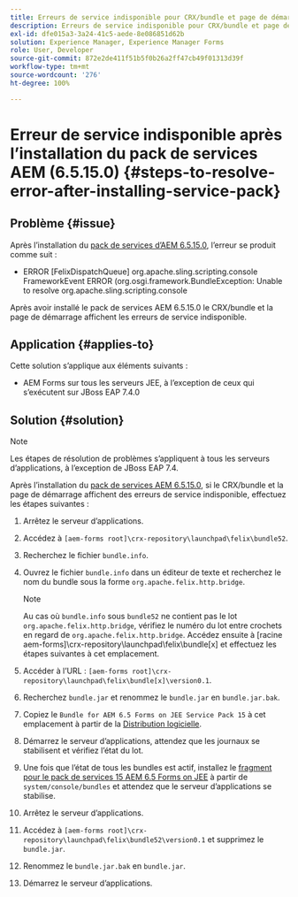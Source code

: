 ```yaml
---
title: Erreurs de service indisponible pour CRX/bundle et page de démarrage une fois le dernier pack de services 6.5.15.0 installé
description: Erreurs de service indisponible pour CRX/bundle et page de démarrage une fois le dernier pack de services 6.5.15.0 installé
exl-id: dfe015a3-3a24-41c5-aede-8e086851d62b
solution: Experience Manager, Experience Manager Forms
role: User, Developer
source-git-commit: 872e2de411f51b5f0b26a2ff47cb49f01313d39f
workflow-type: tm+mt
source-wordcount: '276'
ht-degree: 100%

---
```


# Erreur de service indisponible après l’installation du pack de services AEM (6.5.15.0) {#steps-to-resolve-error-after-installing-service-pack}

## Problème {#issue}

Après l’installation du [pack de services d’AEM 6.5.15.0](https://experience.adobe.com/#/downloads/content/software-distribution/en/aem.html?package=/content/software-distribution/en/details.html/content/dam/aem/public/adobe/packages/cq650/servicepack/aem-service-pkg-6.5.15.0.zip), l’erreur se produit comme suit :
* ERROR [FelixDispatchQueue] org.apache.sling.scripting.console FrameworkEvent ERROR (org.osgi.framework.BundleException: Unable to resolve org.apache.sling.scripting.console

Après avoir installé le pack de services AEM 6.5.15.0 le CRX/bundle et la page de démarrage affichent les erreurs de service indisponible.

## Application {#applies-to}

Cette solution s’applique aux éléments suivants :
* AEM Forms sur tous les serveurs JEE, à l’exception de ceux qui s’exécutent sur JBoss EAP 7.4.0

## Solution {#solution}

>[!NOTE]
>
>Les étapes de résolution de problèmes s’appliquent à tous les serveurs d’applications, à l’exception de JBoss EAP 7.4.

Après l’installation du [pack de services AEM 6.5.15.0](https://experience.adobe.com/#/downloads/content/software-distribution/en/aem.html?package=/content/software-distribution/en/details.html/content/dam/aem/public/adobe/packages/cq650/servicepack/aem-service-pkg-6.5.15.0.zip), si le CRX/bundle et la page de démarrage affichent des erreurs de service indisponible, effectuez les étapes suivantes :

1. Arrêtez le serveur d’applications.
1. Accédez à `[aem-forms root]\crx-repository\launchpad\felix\bundle52`.
1. Recherchez le fichier `bundle.info`.
1. Ouvrez le fichier `bundle.info` dans un éditeur de texte et recherchez le nom du bundle sous la forme `org.apache.felix.http.bridge`.

   >[!NOTE]
   >
   >Au cas où `bundle.info` sous `bundle52` ne contient pas le lot `org.apache.felix.http.bridge`, vérifiez le numéro du lot entre crochets en regard de `org.apache.felix.http.bridge`. Accédez ensuite à [racine aem-forms]\crx-repository\launchpad\felix\bundle[x] et effectuez les étapes suivantes à cet emplacement.

1. Accéder à l’URL : `[aem-forms root]\crx-repository\launchpad\felix\bundle[x]\version0.1`.
1. Recherchez `bundle.jar` et renommez le `bundle.jar` en `bundle.jar.bak`.
1. Copiez le `Bundle for AEM 6.5 Forms on JEE Service Pack 15` à cet emplacement à partir de la [Distribution logicielle](https://experience.adobe.com/#/downloads/content/software-distribution/en/aem.html?package=/content/software-distribution/en/details.html/content/dam/aem/public/adobe/packages/cq650/featurepack/bundle.jar).
1. Démarrez le serveur d’applications, attendez que les journaux se stabilisent et vérifiez l’état du lot.
1. Une fois que l’état de tous les bundles est actif, installez le [fragment pour le pack de services 15 AEM 6.5 Forms on JEE](https://experience.adobe.com/#/downloads/content/software-distribution/en/aem.html?package=/content/software-distribution/en/details.html/content/dam/aem/public/adobe/packages/cq650/featurepack/org.apache.felix.http.servlet-api-1.2.0_fragment_full.jar) à partir de `system/console/bundles` et attendez que le serveur d’applications se stabilise.
1. Arrêtez le serveur d’applications.
1. Accédez à `[aem-forms root]\crx-repository\launchpad\felix\bundle52\version0.1` et supprimez le `bundle.jar`.
1. Renommez le `bundle.jar.bak` en `bundle.jar`.
1. Démarrez le serveur d’applications.
